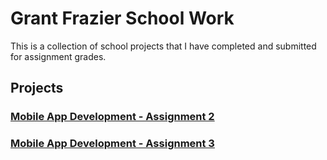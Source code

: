 # Grant Frazier School Work

This is a collection of school projects that I have completed and submitted for assignment grades.

## Projects
### [Mobile App Development - Assignment 2](https://github.com/Specter21/grantfrazier.github.io/wiki/ITEC-4550-Mobile-App-Development---Assignment-2)

### [Mobile App Development - Assignment 3](https://github.com/Specter21/grantfrazier.github.io/wiki/ITEC-4550-Mobile-App-Development-Assignment-3)
